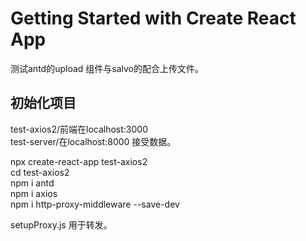 # Getting Started with Create React App
测试antd的upload 组件与salvo的配合上传文件。

## 初始化项目

test-axios2/前端在localhost:3000  
test-server/在localhost:8000 接受数据。  

npx create-react-app test-axios2  
cd test-axios2  
npm i antd  
npm i axios  
npm i http-proxy-middleware --save-dev  

setupProxy.js 用于转发。
